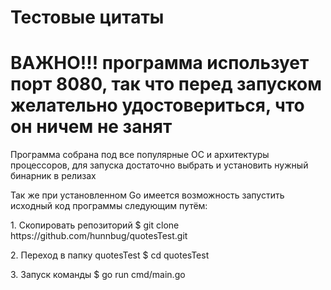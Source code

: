 <h1>Тестовые цитаты</h1>

<h1>ВАЖНО!!! программа использует порт 8080, так что перед запуском желательно удостовериться, что он ничем не занят</h1>

<p>Программа собрана под все популярные ОС и архитектуры процессоров, для запуска достаточно выбрать и установить нужный бинарник в релизах</p>
<p>Так же при установленном Go имеется возможность запустить исходный код программы следующим путём:</p>
<p>1. Скопировать репозиторий $ git clone https://github.com/hunnbug/quotesTest.git</p>
<p>2. Переход в папку quotesTest $ cd quotesTest</p>
<p>3. Запуск команды $ go run cmd/main.go</p>
